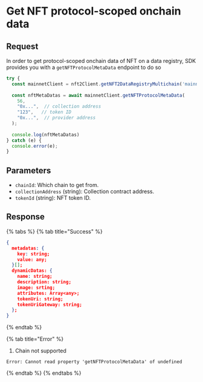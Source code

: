 # Get NFT protocol-scoped onchain data

## Request

In order to get protocol-scoped onchain data of NFT on a data registry, SDK provides you with a `getNFTProtocolMetaData` endpoint to do so

```typescript
try {
  const mainnetClient = nft2Client.getNFT2DataRegistryMultichain('mainnet');
 
  const nftMetaDatas = await mainnetClient.getNFTProtocolMetaData(
    56,
    "0x...",  // collection address
    "123",   // token ID
    "0x...",  // provider address
  );
 
  console.log(nftMetaDatas)
} catch (e) {
  console.error(e);
}
```

## Parameters

* `chainId`: Which chain to get from.
* `collectionAddress` (string): Collection contract address.
* `tokenId` (string): NFT token ID.

## Response

{% tabs %}
{% tab title="Success" %}
```json
{
  metadatas: {
    key: string;
    value: any;
  }[];
  dynamicDatas: {
    name: string;
    description: string;
    image: srting;
    attributes: Array<any>;
    tokenUri: string;
    tokenUriGateway: string;
  };
}
```
{% endtab %}

{% tab title="Error" %}
1. Chain not supported

```
Error: Cannot read property 'getNFTProtocolMetaData' of undefined
```
{% endtab %}
{% endtabs %}
